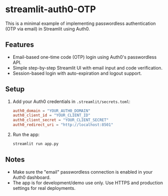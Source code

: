 # streamlit-auth0-OTP

This is a minimal example of implementing passwordless authentication (OTP via email) in Streamlit using Auth0.

## Features

- Email-based one-time code (OTP) login using Auth0's passwordless API.
- Simple step-by-step Streamlit UI with email input and code verification.
- Session-based login with auto-expiration and logout support.

## Setup

1. Add your Auth0 credentials in `.streamlit/secrets.toml`:
    ```toml
    auth0_domain = "YOUR_AUTH0_DOMAIN"
    auth0_client_id = "YOUR_CLIENT_ID"
    auth0_client_secret = "YOUR_CLIENT_SECRET"
    auth0_redirect_uri = "http://localhost:8501"
    ```

2. Run the app:
    ```bash
    streamlit run app.py
    ```

## Notes

- Make sure the "email" passwordless connection is enabled in your Auth0 dashboard.
- The app is for development/demo use only. Use HTTPS and production settings for real deployments.